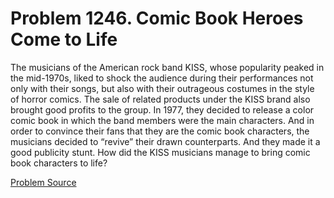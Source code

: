# Problem 1246. Comic Book Heroes Come to Life

The musicians of the American rock band KISS, whose popularity peaked in the mid-1970s, liked to shock the audience during their performances not only with their songs, but also with their outrageous costumes in the style of horror comics. The sale of related products under the KISS brand also brought good profits to the group. In 1977, they decided to release a color comic book in which the band members were the main characters. And in order to convince their fans that they are the comic book characters, the musicians decided to “revive” their drawn counterparts. And they made it a good publicity stunt. How did the KISS musicians manage to bring comic book characters to life?

[Problem Source](https://www.trizland.ru/tasks/5698/)
